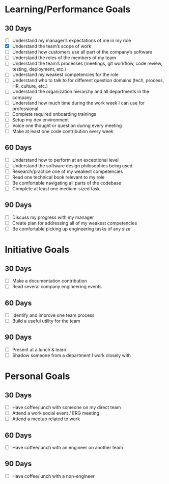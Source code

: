 # Learning/Performance Goals

## 30 Days

- [ ] Understand my manager’s expectations of me in my role
- [x] Understand the team’s scope of work
- [ ] Understand how customers use all part of the company’s software
- [ ] Understand the roles of the members of my team
- [ ] Understand the team’s processes (meetings, git workflow, code review, testing, deployment, etc.)
- [ ] Understand my weakest competencies for the role
- [ ] Understand who to talk to for different question domains (tech, process, HR, culture, etc.)
- [ ] Understand the organization hierarchy and all departments in the company
- [ ] Understand how much time during the work week I can use for professional
- [ ] Complete required onboarding trainings
- [ ] Setup my dev environment
- [ ] Voice one thought or question during every meeting
- [ ] Make at least one code contribution every week

## 60 Days

- [ ] Understand how to perform at an exceptional level
- [ ] Understand the software design philosophies being used
- [ ] Research/practice one of my weakest competencies
- [ ] Read one technical book relevant to my role
- [ ] Be comfortable navigating all parts of the codebase
- [ ] Complete at least one medium-sized task

## 90 Days

- [ ] Discuss my progress with my manager
- [ ] Create plan for addressing all of my weakest competencies
- [ ] Be comfortable picking up engineering tasks of any size

# Initiative Goals

## 30 Days

- [ ] Make a documentation contribution
- [ ] Read several company engineering events

## 60 Days

- [ ] Identify and improve one team process
- [ ] Build a useful utility for the team

## 90 Days

- [ ] Present at a lunch & learn
- [ ] Shadow someone from a department I work closely with

# Personal Goals

## 30 Days

- [ ] Have coffee/lunch with someone on my direct team
- [ ] Attend a work social event / ERG meeting
- [ ] Attend a meetup related to work

## 60 Days

- [ ] Have coffee/lunch with an engineer on another team

## 90 Days

- [ ] Have coffee/lunch with a non-engineer

